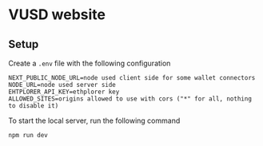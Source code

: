 # VUSD website

## Setup

Create a `.env` file with the following configuration

```
NEXT_PUBLIC_NODE_URL=node used client side for some wallet connectors
NODE_URL=node used server side
EHTPLORER_API_KEY=ethplorer key
ALLOWED_SITES=origins allowed to use with cors ("*" for all, nothing to disable it)
```

To start the local server, run the following command

```
npm run dev
```
